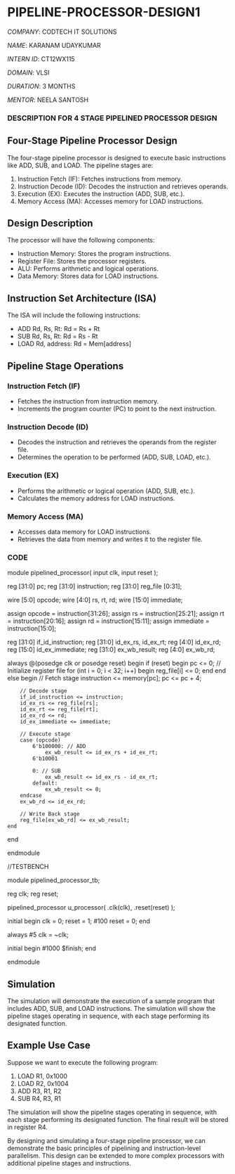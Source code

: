 # PIPELINE-PROCESSOR-DESIGN1

*COMPANY*: CODTECH IT SOLUTIONS 

*NAME*: KARANAM UDAYKUMAR 

*INTERN ID*: CT12WX115

*DOMAIN*: VLSI

*DURATION*: 3 MONTHS 

*MENTOR*: NEELA SANTOSH 


### DESCRIPTION FOR 4 STAGE PIPELINED PROCESSOR DESIGN  


## Four-Stage Pipeline Processor Design
The four-stage pipeline processor is designed to execute basic instructions like ADD, SUB, and LOAD. The pipeline stages are:

1. Instruction Fetch (IF): Fetches instructions from memory.
2. Instruction Decode (ID): Decodes the instruction and retrieves operands.
3. Execution (EX): Executes the instruction (ADD, SUB, etc.).
4. Memory Access (MA): Accesses memory for LOAD instructions.

## Design Description
The processor will have the following components:

- Instruction Memory: Stores the program instructions.
- Register File: Stores the processor registers.
- ALU: Performs arithmetic and logical operations.
- Data Memory: Stores data for LOAD instructions.

## Instruction Set Architecture (ISA)
The ISA will include the following instructions:

- ADD Rd, Rs, Rt: Rd = Rs + Rt
- SUB Rd, Rs, Rt: Rd = Rs - Rt
- LOAD Rd, address: Rd = Mem[address]

## Pipeline Stage Operations
### Instruction Fetch (IF)
- Fetches the instruction from instruction memory.
- Increments the program counter (PC) to point to the next instruction.

### Instruction Decode (ID)
- Decodes the instruction and retrieves the operands from the register file.
- Determines the operation to be performed (ADD, SUB, LOAD, etc.).

### Execution (EX)
- Performs the arithmetic or logical operation (ADD, SUB, etc.).
- Calculates the memory address for LOAD instructions.

### Memory Access (MA)
- Accesses data memory for LOAD instructions.
- Retrieves the data from memory and writes it to the register file.


### CODE

module pipelined_processor(
    input clk,
    input reset
);

reg [31:0] pc;
reg [31:0] instruction;
reg [31:0] reg_file [0:31];

wire [5:0] opcode;
wire [4:0] rs, rt, rd;
wire [15:0] immediate;

assign opcode = instruction[31:26];
assign rs = instruction[25:21];
assign rt = instruction[20:16];
assign rd = instruction[15:11];
assign immediate = instruction[15:0];

reg [31:0] if_id_instruction;
reg [31:0] id_ex_rs, id_ex_rt;
reg [4:0] id_ex_rd;
reg [15:0] id_ex_immediate;
reg [31:0] ex_wb_result;
reg [4:0] ex_wb_rd;

always @(posedge clk or posedge reset) begin
    if (reset) begin
        pc <= 0;
        // Initialize register file
        for (int i = 0; i < 32; i++) begin
            reg_file[i] <= 0;
        end
    end else begin
        // Fetch stage
        instruction <= memory[pc];
        pc <= pc + 4;

        // Decode stage
        if_id_instruction <= instruction;
        id_ex_rs <= reg_file[rs];
        id_ex_rt <= reg_file[rt];
        id_ex_rd <= rd;
        id_ex_immediate <= immediate;

        // Execute stage
        case (opcode)
            6'b100000: // ADD
                ex_wb_result <= id_ex_rs + id_ex_rt;
            6'b10001
            
            0: // SUB
                ex_wb_result <= id_ex_rs - id_ex_rt;
            default:
                ex_wb_result <= 0;
        endcase
        ex_wb_rd <= id_ex_rd;

        // Write Back stage
        reg_file[ex_wb_rd] <= ex_wb_result;
    end
end

endmodule

//TESTBENCH

module pipelined_processor_tb;

reg clk;
reg reset;

pipelined_processor u_processor(
    .clk(clk),
    .reset(reset)
);

initial begin
    clk = 0;
    reset = 1;
    #100 reset = 0;
end

always #5 clk = ~clk;

initial begin
    #1000 $finish;
end

endmodule




## Simulation
The simulation will demonstrate the execution of a sample program that includes ADD, SUB, and LOAD instructions. The simulation will show the pipeline stages operating in sequence, with each stage performing its designated function.


## Example Use Case
Suppose we want to execute the following program:

1. LOAD R1, 0x1000
2. LOAD R2, 0x1004
3. ADD R3, R1, R2
4. SUB R4, R3, R1

The simulation will show the pipeline stages operating in sequence, with each stage performing its designated function. The final result will be stored in register R4.

By designing and simulating a four-stage pipeline processor, we can demonstrate the basic principles of pipelining and instruction-level parallelism. This design can be extended to more complex processors with additional pipeline stages and instructions.
